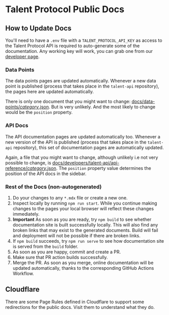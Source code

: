 # Talent Protocol Public Docs

## How to Update Docs

You'll need to have a `.env` file with a `TALENT_PROTOCOL_API_KEY` as access to the Talent Protocol API is required to auto-generate some of the documentation. Any working key will work, you can grab one from our [developer page](https://app.talentprotocol.com/developers).

### Data Points

The data points pages are updated automatically. Whenever a new data point is published (process that takes place in the `talent-api` repository), the pages here are updated automatically.

There is only one document that you might want to change: [docs/data-points/_category_.json](./docs/data-points/_category_.json).
But is very unlikely. And the most likely to change would be the `position` property.

### API Docs

The API documentation pages are updated automatically too. Whenever a new version of the API is published (process that takes place in the `talent-api` repository), this set of documentation pages are automatically updated.

Again, a file that you might want to change, although unlikely i.e not very possible to change, is [docs/developers/talent-api/api-reference/_category_.json](./docs/developers/talent-api/api-reference/_category_.json). The `position` property value determines the position of the API docs in the sidebar.

### Rest of the Docs (non-autogenerated)

1. Do your changes to any `*.mdx` file or create a new one.
2. Inspect locally by running `npm run start`. While you continue making changes to the pages your local browser will reflect these changes immediately.
3. **Important** As soon as you are ready, try `npm build` to see whether documentation site is built successfully locally. This will also find any broken links that may exist to the generated documents. Build will fail and deployment will not be possible if there are broken links.
4. If `npm build` succeeds, try `npm run serve` to see how documentation site is served from the `build` folder.
5. As soon as you are happy, commit and create a PR.
6. Make sure that PR action builds successfully.
7. Merge the PR. As soon as you merge, online documentation will be updated automatically, thanks to the corresponding GitHub Actions Workflow.

## Cloudflare

There are some Page Rules defined in Cloudflare to support some redirections for the public docs. Visit them to understand what they do.

